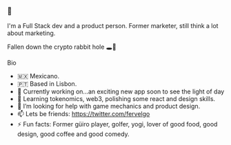 ### 👋

I'm a Full Stack dev and a product person. Former marketer, still think a lot about marketing.

Fallen down the crypto rabbit hole 🕳️🐇

Bio

- 🇲🇽 Mexicano.
- 🇵🇹 Based in Lisbon.
- 🔭 Currently working on...an exciting new app soon to see the light of day
- 🌱 Learning tokenomics, web3, polishing some react and design skills.
- 🤔 I’m looking for help with game mechanics and product design.
- 📫 Lets be friends: https://twitter.com/fervelgo
- ⚡ Fun facts: Former güiro player, golfer, yogi, lover of good food, good design, good coffee and good comedy.

